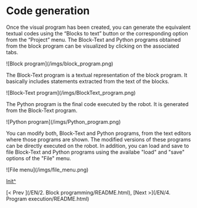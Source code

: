 <a name="Init"></a>

# Code generation

Once the visual program has been created, you can generate the equivalent textual codes using the “Blocks to text” button or the corresponding option from the “Project” menu. The Block-Text and Python programs obtained from the block program can be visualized by clicking on the associated tabs.

 ![Block program](<sharepath>/imgs/block_program.png)
 
 The Block-Text program is a textual representation of the block program. It basically includes statements extracted from the text of the blocks.

 ![Block-Text program](<sharepath>/imgs/BlockText_program.png)
 
 The Python program is the final code executed by the robot. It is generated from the Block-Text program. 
 
 ![Python program](<sharepath>/imgs/Python_program.png)
 
 You can modify both, Block-Text and Python programs, from the text editors where those programs are shown. The modified versions of these programs can be directly executed on the robot. In addition, you can load and save to file Block-Text and Python programs using the availabe "load" and "save" options of the "File" menu.
 
 ![File menu](<sharepath>/imgs/file_menu.png)
 
[Init^](#Init)

[< Prev ](<hidepath>/EN/2. Block programming/README.html), [Next >](<hidepath>/EN/4. Program execution/README.html)
